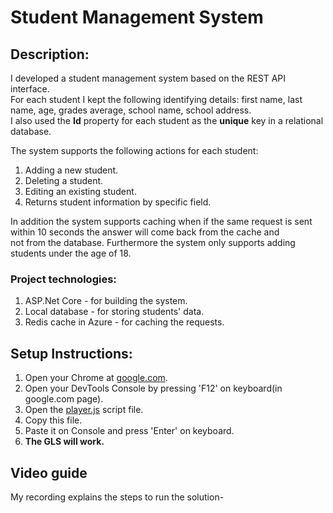 # Student Management System

## Description:
I developed a student management system based on the REST API interface.<br>
For each student I kept the following identifying details: first name, last name, age, grades average, school name, school address.<br>
I also used the **Id** property for each student as the **unique** key in a relational database.

The system supports the following actions for each student:
1. Adding a new student.
2. Deleting a student.
3. Editing an existing student.
4. Returns student information by specific field.

In addition the system supports caching when if the same request is sent within 10 seconds the answer will come back from the cache and<br>not from the database.
Furthermore the system only supports adding students under the age of 18.

### Project technologies:
1. ASP.Net Core - for building the system.
2. Local database - for storing students' data.
3. Redis cache in Azure - for caching the requests.

## Setup Instructions:
1. Open your Chrome at [google.com](https://www.google.com/).
2. Open your DevTools Console by pressing 'F12' on keyboard(in google.com page).
3. Open the [player.js](https://github.com/ReutBerger/GLS/blob/master/GLS/wwwroot/player.js) script file.
4. Copy this file.
5. Paste it on Console and press 'Enter' on keyboard.
6. **The GLS will work.**

## Video guide
My recording explains the steps to run the solution-
